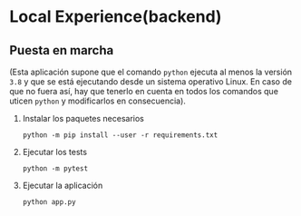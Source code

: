 # Local Experience(backend)

## Puesta en marcha

(Esta aplicación supone que el comando `python` ejecuta al menos la versión `3.8` y que se está ejecutando desde un sistema operativo Linux. En caso de que no fuera así, hay que tenerlo en cuenta en todos los comandos que uticen `python` y modificarlos en consecuencia).

1. Instalar los paquetes necesarios

   `python -m pip install --user -r requirements.txt`

2. Ejecutar los tests

   `python -m pytest`

3. Ejecutar la aplicación

   `python app.py`
